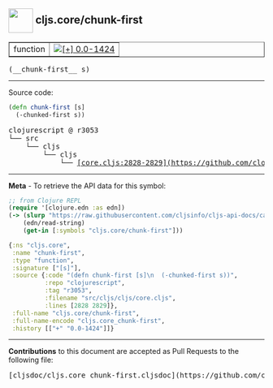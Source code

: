 ## <img width="48px" valign="middle" src="http://i.imgur.com/Hi20huC.png"> cljs.core/chunk-first

 <table border="1">
<tr>

<td>function</td>
<td><a href="https://github.com/cljsinfo/cljs-api-docs/tree/0.0-1424"><img valign="middle" alt="[+] 0.0-1424" src="https://img.shields.io/badge/+-0.0--1424-lightgrey.svg"></a> </td>
</tr>
</table>

 <samp>
(__chunk-first__ s)<br>
</samp>

---





Source code:

```clj
(defn chunk-first [s]
  (-chunked-first s))
```

 <pre>
clojurescript @ r3053
└── src
    └── cljs
        └── cljs
            └── <ins>[core.cljs:2828-2829](https://github.com/clojure/clojurescript/blob/r3053/src/cljs/cljs/core.cljs#L2828-L2829)</ins>
</pre>


---

__Meta__ - To retrieve the API data for this symbol:

```clj
;; from Clojure REPL
(require '[clojure.edn :as edn])
(-> (slurp "https://raw.githubusercontent.com/cljsinfo/cljs-api-docs/catalog/cljs-api.edn")
    (edn/read-string)
    (get-in [:symbols "cljs.core/chunk-first"]))
```

```clj
{:ns "cljs.core",
 :name "chunk-first",
 :type "function",
 :signature ["[s]"],
 :source {:code "(defn chunk-first [s]\n  (-chunked-first s))",
          :repo "clojurescript",
          :tag "r3053",
          :filename "src/cljs/cljs/core.cljs",
          :lines [2828 2829]},
 :full-name "cljs.core/chunk-first",
 :full-name-encode "cljs.core_chunk-first",
 :history [["+" "0.0-1424"]]}

```

---

__Contributions__ to this document are accepted as Pull Requests to the following file:

 <pre>
[cljsdoc/cljs.core_chunk-first.cljsdoc](https://github.com/cljsinfo/cljs-api-docs/blob/master/cljsdoc/cljs.core_chunk-first.cljsdoc)
</pre>

